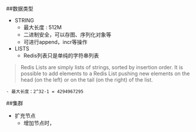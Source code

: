 ##数据类型
- STRING
	- 最大长度 : 512M
	- 二进制安全，可以存图、序列化对象等
	- 可进行append，incr等操作
- LISTS
	- Redis列表只是单纯的字符串列表 
> Redis Lists are simply lists of strings, sorted by insertion order. It is possible to add elements to a Redis List pushing new elements on the head (on the left) or on the tail (on the right) of the list.

	- 最大长度：2^32-1 = 4294967295

##集群
- 扩充节点
	- 增加节点时，